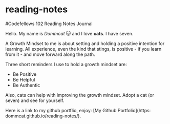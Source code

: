 # reading-notes

#Codefellows 102 Reading Notes Journal


Hello. My name is *Dommcat* :cat: and I love **cats**. I have seven. 

A Growth Mindset to me is about setting and holding a positive intention for learning. All experience, even the kind that stings, is positive - if you learn from it - and move forward along the path.    

Three short reminders I use to hold a growth mindset are: 
- Be Positive 
- Be Helpful 
- Be Authentic 

Also, cats can help with improving the growth mindset. Adopt a cat (or seven) and see for yourself. 

Here is a link to my github portflio, enjoy: [My Github Portfolio](https: dommcat.github.io/reading-notes/).

 
